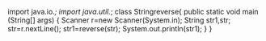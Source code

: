 import java.io.*;
import java.util.*;
class Stringreverse{
    public static void main (String[] args) {
	    Scanner r=new Scanner(System.in);
	    String str1,str;
	    str=r.nextLine();
	    str1=reverse(str);
	    System.out.println(str1);
	}
}
